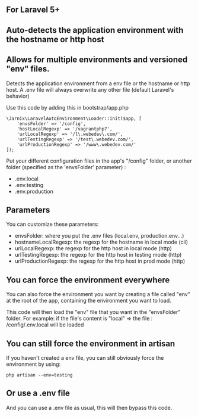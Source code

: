 For Laravel 5+
---
Auto-detects the application environment with the hostname or http host
---
Allows for multiple environments and versioned "env" files.
---

Detects the application environment from a env file or the hostname or http host. A .env file will always overwrite any other file (default Laravel's behavior)

Use this code by adding this in bootstrap/app.php 

```
\Jarnix\LaravelAutoEnvironment\Loader::init($app, [
    'envsFolder' => '/config',
    'hostLocalRegexp' => '/vagrantphp7',
    'urlLocalRegexp' => '/l\.webedev\.com/',
    'urlTestingRegexp' => '/test\.webedev.com/',
    'urlProductionRegexp' => '/www\.webedev.com/'
]);
```

Put your different configuration files in the app's "/config" folder, or another folder (specified as the 'envsFolder' parameter) :
- .env.local
- .env.testing
- .env.production

Parameters
-- 
You can customize these parameters:

- envsFolder: where you put the .env files (local.env, production.env...)
- hostnameLocalRegexp: the regexp for the hostname in local mode (cli)
- urlLocalRegexp: the regexp for the http host in local mode (http)
- urlTestingRegexp: the regexp for the http host in testing mode (http)
- urlProductionRegexp: the regexp for the http host in prod mode (http)

You can force the environment everywhere
--
You can also force the environment you want by creating a file called "env" at the root of the app, containing the environment you want to load. 

This code will then load the "env" file that you want in the "envsFolder" folder. For example: if the file's content is "local" => the file : /config/.env.local will be loaded

You can still force the environment in artisan
--
If you haven't created a env file, you can still obviously force the environment by using:
```
php artisan --env=testing
```

Or use a .env file
--
And you can use a .env file as usual, this will then bypass this code.

